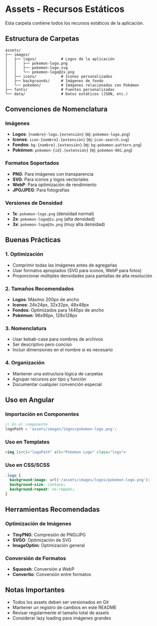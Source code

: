 # Assets - Recursos Estáticos

Esta carpeta contiene todos los recursos estáticos de la aplicación.

## Estructura de Carpetas

```
assets/
├── images/
│   ├── logos/           # Logos de la aplicación
│   │   ├── pokemon-logo.png
│   │   ├── pokemon-logo.svg
│   │   └── pokemon-logo@2x.png
│   ├── icons/           # Iconos personalizados
│   ├── backgrounds/     # Imágenes de fondo
│   └── pokemon/         # Imágenes relacionadas con Pokémon
├── fonts/               # Fuentes personalizadas
└── data/                # Datos estáticos (JSON, etc.)
```

## Convenciones de Nomenclatura

### Imágenes
- **Logos**: `{nombre}-logo.{extensión}` (ej: `pokemon-logo.png`)
- **Iconos**: `icon-{nombre}.{extensión}` (ej: `icon-search.svg`)
- **Fondos**: `bg-{nombre}.{extensión}` (ej: `bg-pokemon-pattern.png`)
- **Pokémon**: `pokemon-{id}.{extensión}` (ej: `pokemon-001.png`)

### Formatos Soportados
- **PNG**: Para imágenes con transparencia
- **SVG**: Para iconos y logos vectoriales
- **WebP**: Para optimización de rendimiento
- **JPG/JPEG**: Para fotografías

### Versiones de Densidad
- **1x**: `pokemon-logo.png` (densidad normal)
- **2x**: `pokemon-logo@2x.png` (alta densidad)
- **3x**: `pokemon-logo@3x.png` (muy alta densidad)

## Buenas Prácticas

### 1. Optimización
- Comprimir todas las imágenes antes de agregarlas
- Usar formatos apropiados (SVG para iconos, WebP para fotos)
- Proporcionar múltiples densidades para pantallas de alta resolución

### 2. Tamaños Recomendados
- **Logos**: Máximo 200px de ancho
- **Iconos**: 24x24px, 32x32px, 48x48px
- **Fondos**: Optimizados para 1440px de ancho
- **Pokémon**: 96x96px, 128x128px

### 3. Nomenclatura
- Usar kebab-case para nombres de archivos
- Ser descriptivo pero conciso
- Incluir dimensiones en el nombre si es necesario

### 4. Organización
- Mantener una estructura lógica de carpetas
- Agrupar recursos por tipo y función
- Documentar cualquier convención especial

## Uso en Angular

### Importación en Componentes
```typescript
// En el componente
logoPath = 'assets/images/logos/pokemon-logo.png';
```

### Uso en Templates
```html
<img [src]="logoPath" alt="Pokémon Logo" class="logo">
```

### Uso en CSS/SCSS
```scss
.logo {
  background-image: url('/assets/images/logos/pokemon-logo.png');
  background-size: contain;
  background-repeat: no-repeat;
}
```

## Herramientas Recomendadas

### Optimización de Imágenes
- **TinyPNG**: Compresión de PNG/JPG
- **SVGO**: Optimización de SVG
- **ImageOptim**: Optimización general

### Conversión de Formatos
- **Squoosh**: Conversión a WebP
- **Convertio**: Conversión entre formatos

## Notas Importantes

- Todos los assets deben ser versionados en Git
- Mantener un registro de cambios en este README
- Revisar regularmente el tamaño total de assets
- Considerar lazy loading para imágenes grandes 
